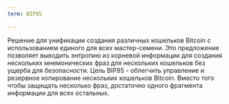 ```yaml
---
term: BIP85

---
```

Решение для унификации создания различных кошельков Bitcoin с использованием единого для всех мастер-семени. Это предложение позволяет выводить энтропию из корневой информации для создания нескольких мнемонических фраз для нескольких кошельков без ущерба для безопасности. Цель BIP85 - облегчить управление и резервное копирование нескольких кошельков Bitcoin. Вместо того чтобы защищать несколько фраз, достаточно одного фрагмента информации для всех остальных.